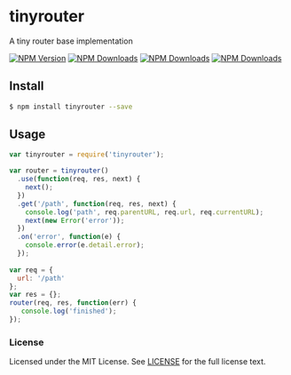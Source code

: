 # tinyrouter

A tiny router base implementation

[![NPM Version][npm-version]][npm-url] [![NPM Downloads][npm-total]][npm-url] [![NPM Downloads][npm-month]][npm-url] [![NPM Downloads][license]][npm-url]

[npm-version]: https://img.shields.io/npm/v/tinyrouter.svg?style=flat
[npm-url]: https://npmjs.org/package/tinyrouter
[npm-total]: https://img.shields.io/npm/dt/tinyrouter.svg?style=flat
[npm-month]: https://img.shields.io/npm/dm/tinyrouter.svg?style=flat
[license]: https://img.shields.io/npm/l/tinyrouter.svg?style=flat


## Install
```sh
$ npm install tinyrouter --save
```

## Usage
```javascript
var tinyrouter = require('tinyrouter');

var router = tinyrouter()
  .use(function(req, res, next) {
    next();
  })
  .get('/path', function(req, res, next) {
    console.log('path', req.parentURL, req.url, req.currentURL);
    next(new Error('error'));
  })
  .on('error', function(e) {
    console.error(e.detail.error);
  });
  
var req = {
  url: '/path'
};
var res = {};
router(req, res, function(err) {
   console.log('finished');
});
```


### License
Licensed under the MIT License.
See [LICENSE](./LICENSE) for the full license text.
